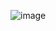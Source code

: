 ![image](https://github.com/Lee-jinwon/qrcode/assets/102609224/944548f9-4d5d-4e57-ac18-e4b1dd4f4bdc)

